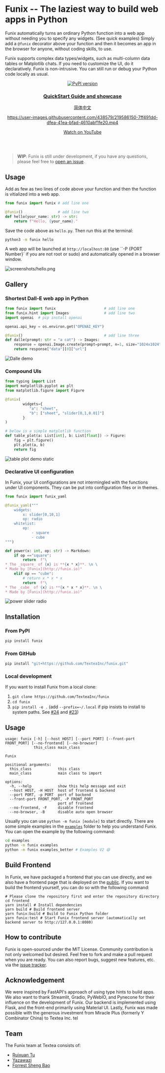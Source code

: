 # Funix -- The laziest way to build web apps in Python

Funix automatically turns an ordinary Python function into a web app without needing you to specify any widgets. (See quick examples)
Simply add a `@funix` decorator above your function and then it becomes an app in the browser for anyone, without coding skills, to use.

Funix supports complex data types/widgets, such as multi-column data tables or Matplotlib chats.
If you need to customize the UI, do it declaratively.
Funix is non-intrusive. You can still run or debug your Python code locally as usual.


<div align="center">

[![PyPI version](https://badge.fury.io/py/funix.svg)](https://badge.fury.io/py/funix)

<h3><a href="https://github.com/TexteaInc/funix-doc/blob/main/QuickStart.md">QuickStart Guide and showcase</a>  </h3>

[简体中文](README.zh-CN.md)

https://user-images.githubusercontent.com/438579/219586150-7ff491dd-dfea-41ea-bfad-4610abf1fe20.mp4

<a href="https://www.youtube.com/watch?v=UGp5gbR8f3c">Watch on YouTube</a>

<br /><br />

</div>


> **WIP**: Funix is still under development, if you have any questions, please feel free to [open an issue](https://github.com/TexteaInc/funix/issues/new).


## Usage 

Add as few as two lines of code above your function and then the function is vitialized into a web app. 

```python
from funix import funix # add line one

@funix()                # add line two 
def hello(your_name: str) -> str:
    return f"Hello, {your_name}."
```

Save the code above as `hello.py`.
Then run this at the terminal:

```bash
python3 -m funix hello
```

A web app will be launched at `http://localhost:80` (use ``-P {PORT Number}` if you are not root or sudo) and automatically opened in a browser window.

![screenshots/hello.png](https://github.com/TexteaInc/funix-doc/raw/main/screenshots/hello.png)


## Gallery

### Shortest Dall-E web app in Python

```python
from funix import funix                      # add line one 
from funix.hint import Images                # add line two
import openai  # pip install openai

openai.api_key = os.environ.get("OPENAI_KEY")

@funix()                                     # add line three 
def dalle(prompt: str = "a cat") -> Images:  
    response = openai.Image.create(prompt=prompt, n=1, size="1024x1024")
    return response["data"][0]["url"]
```

![Dalle demo](https://github.com/TexteaInc/funix-doc/raw/main/screenshots/dalle.jpg)

### Compound UIs

```python 
from typing import List 
import matplotlib.pyplot as plt
from matplotlib.figure import Figure

@funix(
        widgets={
           "a": "sheet",
           "b": ["sheet", "slider[0,1,0.01]"]
        }
)

# below is a simple matplotlib function 
def table_plot(a: List[int], b: List[float]) -> Figure:
    fig = plt.figure()
    plt.plot(a, b)
    return fig
```

![table plot demo static](https://github.com/TexteaInc/funix-doc/raw/main/screenshots/table_plot.png)

### Declarative UI configuration 

In Funix, your UI configurations are not intermingled with the functions under UI components. They can be put into configuration files or in themes. 

```python
from funix import funix_yaml

@funix_yaml("""
    widgets:
        x: slider[0,10,1]
        op: radio
    whitelist:
        op: 
            - square
            - cube
""")

def power(x: int, op: str) -> Markdown:
    if op =="square":
        return  f"\
* The _square_ of {x} is **{x * x}**. \n \
* Made by [Funix](http://funix.io)"
    elif op == "cube":
        # return x * x * x
        return  f"\
* The _cube_ of {x} is **{x * x * x}**. \n \
* Made by [Funix](http://funix.io)"
```

![power slider radio](https://github.com/TexteaInc/funix-doc/raw/main/screenshots/power_slider_radio.png)


## Installation

### From PyPI

```bash
pip install funix
```

### From GitHub

```bash
pip install "git+https://github.com/TexteaInc/funix.git"
```

### Local development

If you want to install Funix from a local clone:

1. `git clone https://github.com/TexteaInc/funix`
2. `cd funix`
3. `pip install -e .` (add `--prefix=~/.local` if pip insists to install to system paths. See [#24](https://github.com/TexteaInc/funix/issues/24) and [#23](https://github.com/TexteaInc/funix/issues/23))


## Usage

```text
usage: funix [-h] [--host HOST] [--port PORT] [--front-port FRONT_PORT] [--no-frontend] [--no-browser]
             this_class main_class

Funix

positional arguments:
  this_class            this class
  main_class            main class to import

options:
  -h, --help            show this help message and exit
  --host HOST, -H HOST  host of frontend & backend
  --port PORT, -p PORT  port of backend
  --front-port FRONT_PORT, -P FRONT_PORT
                        port of frontend
  --no-frontend, -F     disable frontend
  --no-browser, -B      disable auto open browser
```

Usually you can use `python -m funix [module]` to start directly.
There are some simple examples in the [`examples`](./examples/) folder to help you understand Funix.
You can open the example by the following command:

```bash
cd examples
python -m funix examples
python -m funix examples_better # Examples V2 😄
```

## Build Frontend

In Funix, we have packaged a frontend that you can use directly,
and we also have a frontend page that is deployed on the [public](https://pdf.textea.io/).
If you want to build the frontend yourself, you can do so with the following command:

```
# Please clone the repository first and enter the repository directory
cd frontend
yarn install # Install dependencies
yarn build # Build frontend server
yarn funix:build # Build to Funix Python folder
yarn funix:test # Start Funix frontend server (automatically set backend server to http://127.0.0.1:8080)
```

## How to contribute 

Funix is open-sourced under the MIT License. Community contribution is not only welcomed but desired. Feel free to fork and make a pull request when you are ready. You can also report bugs, suggest new features, etc. via the [issue tracker](https://github.com/TexteaInc/funix/issues/new).

## Acknowledgement
We were inspired by FastAPI's approach of using type hints to build apps. We also want to thank Streamlit, Gradio, PyWebIO, and Pynecone for their influence on the development of Funix. Our backend is implemented using Flask, and the front-end primarily using Material UI. Lastly, Funix was made possible with the generous investment from Miracle Plus (formerly Y Combinator China) to Textea Inc. tel

## Team
The Funix team at Textea consists of:
* [Ruixuan Tu](https://github.com/Turx)
* [Yazawazi](https://github.com/Yazawazi)
* [Forrest Sheng Bao](https://forrestbao.github.io/)
